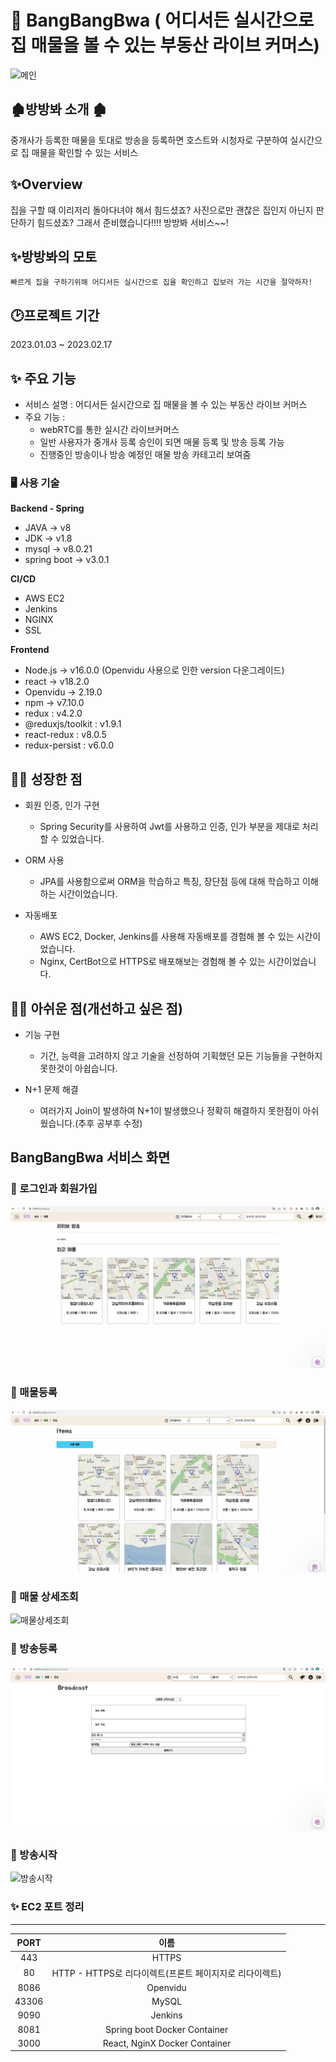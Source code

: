 # 🏢 BangBangBwa ( 어디서든 실시간으로 집 매물을 볼 수 있는 부동산 라이브 커머스)

![메인](./assets/main.gif)

## 🏚방방봐 소개 🏚
중개사가 등록한 매물을 토대로 방송을 등록하면 호스트와 시청자로 구분하여 실시간으로 집 매물을 확인할 수 있는 서비스


## ✨Overview
집을 구할 때 이리저리 돌아다녀야 해서 힘드셨죠? 사진으로만 괜찮은 집인지 아닌지 판단하기 힘드셨죠? 그래서 준비했습니다!!!! 방방봐 서비스~~!

## ✨방방봐의 모토
`빠르게 집을 구하기위해 어디서든 실시간으로 집을 확인하고 집보러 가는 시간을 절약하자!`

## 🕑프로젝트 기간
2023.01.03 ~ 2023.02.17


## ✨ 주요 기능

- 서비스 설명 : 어디서든 실시간으로 집 매물을 볼 수 있는 부동산 라이브 커머스
- 주요 기능 :
    - webRTC를 통한 실시간 라이브커머스
    - 일반 사용자가 중개사 등록 승인이 되면 매물 등록 및 방송 등록 가능
    - 진행중인 방송이나 방송 예정인 매물 방송 카테고리 보여줌

### 🖥️ 사용 기술

**Backend - Spring**

- JAVA → v8
- JDK → v1.8
- mysql → v8.0.21
- spring boot → v3.0.1

**CI/CD**

- AWS EC2
- Jenkins
- NGINX
- SSL

**Frontend**

- Node.js → v16.0.0 (Openvidu 사용으로 인한 version 다운그레이드)
- react → v18.2.0
- Openvidu → 2.19.0
- npm → v7.10.0
- redux : v4.2.0
- @reduxjs/toolkit : v1.9.1
- react-redux : v8.0.5
- redux-persist : v6.0.0

## 💪🏻 성장한 점

- 회원 인증, 인가 구현
    - Spring Security를 사용하여 Jwt를 사용하고 인증, 인가 부분을 제대로 처리할 수 있었습니다.

- ORM 사용
    - JPA를 사용함으로써 ORM을 학습하고 특징, 장단점 등에 대해 학습하고 이해하는 시간이었습니다.
      
- 자동배포
    - AWS EC2, Docker, Jenkins를 사용해 자동배포를 경험해 볼 수 있는 시간이었습니다.
    - Nginx, CertBot으로 HTTPS로 배포해보는 경험해 볼 수 있는 시간이었습니다.

## 🙏🏻 아쉬운 점(개선하고 싶은 점)

- 기능 구현
    - 기간, 능력을 고려하지 않고 기술을 선정하여 기획했던 모든 기능들을 구현하지 못한것이 아쉽습니다.

- N+1 문제 해결
    - 여러가지 Join이 발생하여 N+1이 발생했으나 정확히 해결하지 못한점이 아쉬웠습니다.(추후 공부후 수정)

## BangBangBwa 서비스 화면

### 🧩 로그인과 회원가입
![로그인과 회원가입](./assets/signup,signin.gif)

### 🧩 매물등록
![매물등록](./assets/itemregister.gif)

### 🧩 매물 상세조회
![매물상세조회](./assets/itemdetail.gif)

### 🧩 방송등록
![방송등록](./assets/broadCastRegister.gif)

### 🧩 방송시작
![방송시작](./assets/broadCast.gif)

### ✨ EC2 포트 정리
---
|**PORT**|**이름**|
|:---:|:---:|
|443|HTTPS|
|80|HTTP - HTTPS로 리다이렉트(프론트 페이지지로 리다이렉트)|
|8086|Openvidu|
|43306|MySQL|
|9090|Jenkins|
|8081|Spring boot Docker Container|
|3000|React, NginX Docker Container|

